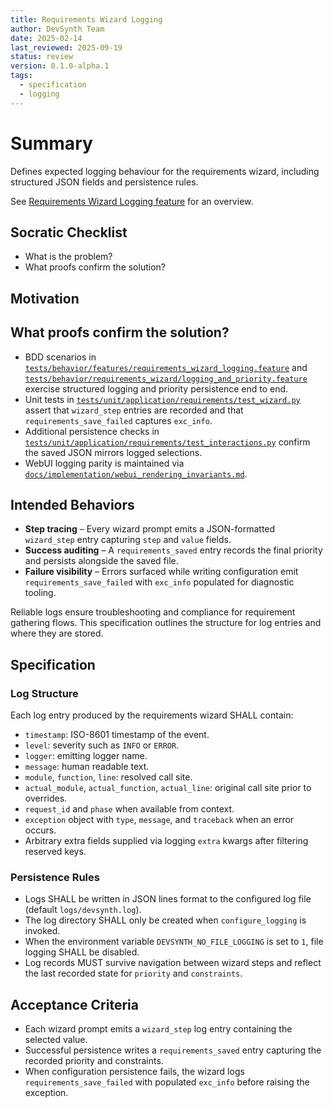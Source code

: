 ```yaml
---
title: Requirements Wizard Logging
author: DevSynth Team
date: 2025-02-14
last_reviewed: 2025-09-19
status: review
version: 0.1.0-alpha.1
tags:
  - specification
  - logging
---
```


# Summary

Defines expected logging behaviour for the requirements wizard, including structured JSON fields and persistence rules.

See [Requirements Wizard Logging feature](../features/requirements_wizard_logging.md) for an overview.

## Socratic Checklist
- What is the problem?
- What proofs confirm the solution?

## Motivation

## What proofs confirm the solution?

- BDD scenarios in [`tests/behavior/features/requirements_wizard_logging.feature`](../../tests/behavior/features/requirements_wizard_logging.feature) and [`tests/behavior/requirements_wizard/logging_and_priority.feature`](../../tests/behavior/requirements_wizard/logging_and_priority.feature) exercise structured logging and priority persistence end to end.
- Unit tests in [`tests/unit/application/requirements/test_wizard.py`](../../tests/unit/application/requirements/test_wizard.py) assert that `wizard_step` entries are recorded and that `requirements_save_failed` captures `exc_info`.
- Additional persistence checks in [`tests/unit/application/requirements/test_interactions.py`](../../tests/unit/application/requirements/test_interactions.py) confirm the saved JSON mirrors logged selections.
- WebUI logging parity is maintained via [`docs/implementation/webui_rendering_invariants.md`](../implementation/webui_rendering_invariants.md).

## Intended Behaviors

- **Step tracing** – Every wizard prompt emits a JSON-formatted `wizard_step` entry capturing `step` and `value` fields.
- **Success auditing** – A `requirements_saved` entry records the final priority and persists alongside the saved file.
- **Failure visibility** – Errors surfaced while writing configuration emit `requirements_save_failed` with `exc_info` populated for diagnostic tooling.


Reliable logs ensure troubleshooting and compliance for requirement gathering flows. This specification outlines the structure for log entries and where they are stored.

## Specification

### Log Structure

Each log entry produced by the requirements wizard SHALL contain:

- `timestamp`: ISO-8601 timestamp of the event.
- `level`: severity such as `INFO` or `ERROR`.
- `logger`: emitting logger name.
- `message`: human readable text.
- `module`, `function`, `line`: resolved call site.
- `actual_module`, `actual_function`, `actual_line`: original call site prior to overrides.
- `request_id` and `phase` when available from context.
- `exception` object with `type`, `message`, and `traceback` when an error occurs.
- Arbitrary extra fields supplied via logging `extra` kwargs after filtering reserved keys.

### Persistence Rules

- Logs SHALL be written in JSON lines format to the configured log file (default `logs/devsynth.log`).
- The log directory SHALL only be created when `configure_logging` is invoked.
- When the environment variable `DEVSYNTH_NO_FILE_LOGGING` is set to `1`, file logging SHALL be disabled.
- Log records MUST survive navigation between wizard steps and reflect the last recorded state for `priority` and `constraints`.

## Acceptance Criteria

- Each wizard prompt emits a `wizard_step` log entry containing the selected value.
- Successful persistence writes a `requirements_saved` entry capturing the recorded priority and constraints.
- When configuration persistence fails, the wizard logs `requirements_save_failed` with populated `exc_info` before raising the exception.
